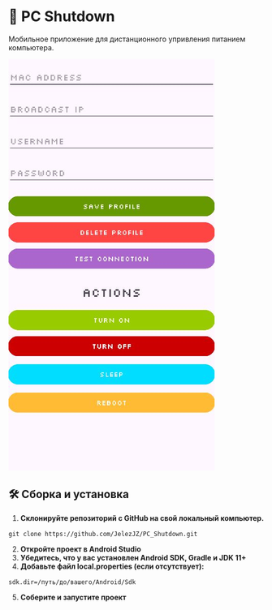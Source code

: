 # 📱 PC Shutdown
Мобильное приложение для дистанционного упривления питанием компьютера.

![Главный экран](screenshots/main_screen.jpg)

## 🛠️ Сборка и установка

1. **Склонируйте репозиторий с GitHub на свой локальный компьютер.**
```
git clone https://github.com/JelezJZ/PC_Shutdown.git
```
2. **Откройте проект в Android Studio**
3. **Убедитесь, что у вас установлен Android SDK, Gradle и JDK 11+**
4. **Добавьте файл local.properties (если отсутствует):**
```
sdk.dir=/путь/до/вашего/Android/Sdk
```
5. **Соберите и запустите проект**

